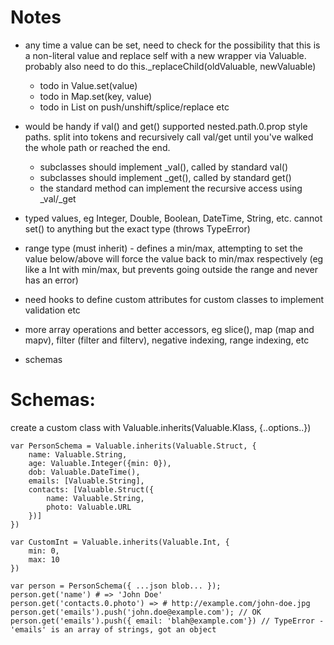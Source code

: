 # Notes

- any time a value can be set, need to check for the possibility that this is a non-literal value and replace self with a new wrapper via Valuable. probably also need to do this._replaceChild(oldValuable, newValuable)
	- todo in Value.set(value)
	- todo in Map.set(key, value)
	- todo in List on push/unshift/splice/replace etc

- would be handy if val() and get() supported nested.path.0.prop style paths. split into tokens and recursively call val/get until you've walked the whole path or reached the end.
	- subclasses should implement _val(), called by standard val()
	- subclasses should implement _get(), called by standard get()
	- the standard method can implement the recursive access using _val/_get

- typed values, eg Integer, Double, Boolean, DateTime, String, etc. cannot set() to anything but the exact type (throws TypeError)

- range type (must inherit) - defines a min/max, attempting to set the value below/above will force the value back to min/max respectively (eg like a Int with min/max, but prevents going outside the range and never has an error)

- need hooks to define custom attributes for custom classes to implement validation etc

- more array operations and better accessors, eg slice(), map (map and mapv), filter (filter and filterv), negative indexing, range indexing, etc

- schemas



# Schemas:

create a custom class with Valuable.inherits(Valuable.Klass, {..options..})

```
var PersonSchema = Valuable.inherits(Valuable.Struct, {
	name: Valuable.String,
	age: Valuable.Integer({min: 0}),
	dob: Valuable.DateTime(),
	emails: [Valuable.String],
	contacts: [Valuable.Struct({
		name: Valuable.String,
		photo: Valuable.URL
	})]
})

var CustomInt = Valuable.inherits(Valuable.Int, {
	min: 0,
	max: 10
})

var person = PersonSchema({ ...json blob... });
person.get('name') # => 'John Doe'
person.get('contacts.0.photo') => # http://example.com/john-doe.jpg
person.get('emails').push('john.doe@example.com'); // OK
person.get('emails').push({ email: 'blah@example.com'}) // TypeError - 'emails' is an array of strings, got an object
```